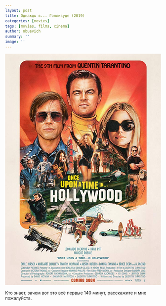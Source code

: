 ```yaml
---
layout: post
title: Однажды в... Голливуде (2019)
categories: [movies]
tags: [movies, films, cinema]
author: nbuevich
summary: ''
image: ''
---
```


<img class="poster" src="/static/blog/posters/once-upon-a-time-in-hollywood.jpg" alt="Once upon a time in Hollywood">  

Кто знает, зачем вот это всё первые 140 минут, расскажите и мне пожалуйста.
